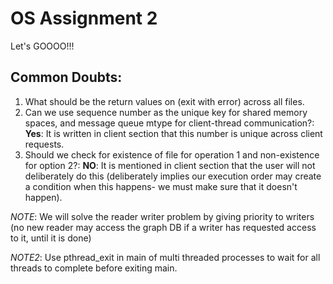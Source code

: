 # OS Assignment 2

Let's GOOOO!!!

## Common Doubts:
1. What should be the return values on (exit with error) across all files.
2. Can we use sequence number as the unique key for shared memory spaces, and message queue mtype for client-thread communication?: **Yes**: It is written in client section that this number is unique across client requests.
3. Should we check for existence of file for operation 1 and non-existence for option 2?: **NO**: It is mentioned in client section that the user will not deliberately do this (deliberately implies our execution order may create a condition when this happens- we must make sure that it doesn't happen).

*NOTE*: We will solve the reader writer problem by giving priority to writers (no new reader may access the graph DB if a writer has requested access to it, until it is done)

*NOTE2*: Use pthread_exit in main of multi threaded processes to wait for all threads to complete before exiting main.